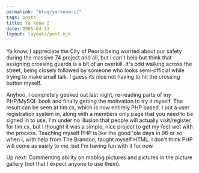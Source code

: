 ```yaml
---
permalink: "blog/ya-know-i/"
tags: posts
title: Ya know I
date: 2005-04-13
layout: layouts/post.njk
---
```


Ya know, I appreciate the City of Peoria being worried about our safety during the massive 74 project and all, but I can't help but think that assigning crossing guards is a bit of an overkill. It's odd walking across the street, being closely followed by someone who looks semi-official while trying to make small talk. I guess its nice not having to hit the crossing button myself. 

Anyhoo, I completely geeked out last night, re-reading parts of my PHP/MySQL book and finally getting the motivation to try it myself. The result can be seen at tim.cx, which is now entirely PHP based. I put a user registration system in, along with a members only page that you need to be signed in to use. I'm under no illusion that people will actually visit/register for tim.cx, but I thought it was a simple, nice project to get my feet wet with the process. Teaching myself PHP is like the good 'ole days in 96 or so when I, with help from The Brandon, taught myself HTML. I don't think PHP will come as easily to me, but I'm having fun with it for now.

Up next: Commenting ability on moblog pictures and pictures in the picture gallery (not that I expect anyone to use them).